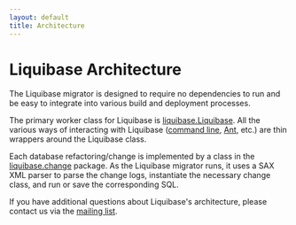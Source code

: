 ```yaml
---
layout: default
title: Architecture
---
```


# Liquibase Architecture #

The Liquibase migrator is designed to require no dependencies to run and be easy to integrate into various build and deployment processes.

The primary worker class for Liquibase is [liquibase.Liquibase](http://www.liquibase.org/api/liquibase/Liquibase.html). All the various ways of interacting with Liquibase ([command line](http://www.liquibase.org/api/liquibase/commandline/CommandLineFileOpener.html), [Ant](http://www.liquibase.org/api/liquibase/ant/DatabaseMigratorTask.html), etc.) are thin wrappers around the Liquibase class.

Each database refactoring/change is implemented by a class in the [liquibase.change](http://www.liquibase.org/api/liquibase/change/package-summary.html) package. As the Liquibase migrator runs, it uses a SAX XML parser to parse the change logs, instantiate the necessary change class, and run or save the corresponding SQL.

If you have additional questions about Liquibase's architecture, please contact us via the [mailing list](../community).
